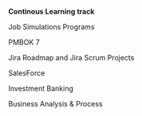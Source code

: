 **Continous Learning track**

Job Simulations Programs

PMBOK 7

Jira Roadmap and Jira Scrum Projects

SalesForce

Investment Banking

Business Analysis & Process
